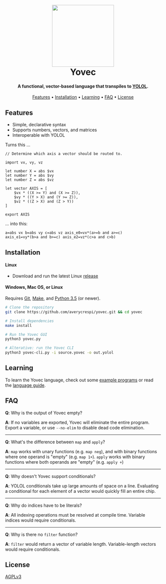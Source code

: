 <h1 align="center">
    <br>
    <img src="https://raw.githubusercontent.com/averycrespi/yovec/master/images/logo_full.png" width="200"</img>
    <br>
    Yovec
    <br>
</h1>

<h4 align="center">A functional, vector-based language that transpiles to <a href="https://wiki.starbasegame.com/index.php/YOLOL">YOLOL</a>.</h4>

<p align="center">
    <a href="#features">Features</a> •
    <a href="#installation">Installation</a> •
    <a href="#learning">Learning</a> •
    <a href="#faq">FAQ</a> •
	<a href="#license">License</a>
</p>

## Features

- Simple, declarative syntax
- Supports numbers, vectors, and matrices
- Interoperable with YOLOL

Turns this ...

```
// Determine which axis a vector should be routed to.

import vx, vy, vz

let number X = abs $vx
let number Y = abs $vy
let number Z = abs $vz

let vector AXIS = [
    $vx * ((X >= Y) and (X >= Z)),
    $vy * ((Y > X) and (Y >= Z)),
    $vz * ((Z > X) and (Z > Y))
]

export AXIS
```

... into this:

```
a=abs vx b=abs vy c=abs vz axis_e0=vx*(a>=b and a>=c)
axis_e1=vy*(b>a and b>=c) axis_e2=vz*(c>a and c>b)
```

## Installation

#### Linux

- Download and run the latest Linux [release](https://github.com/averycrespi/yovec/releases/latest)

#### Windows, Mac OS, or Linux

Requires [Git](https://git-scm.com/), [Make](https://www.gnu.org/software/make), and [Python 3.5](https://www.python.org/) (or newer).

```bash
# Clone the repository
git clone https://github.com/averycrespi/yovec.git && cd yovec

# Install dependencies
make install

# Run the Yovec GUI
python3 yovec.py

# Alterative: run the Yovec CLI
python3 yovec-cli.py -i source.yovec -o out.yolol
```

## Learning

To learn the Yovec language, check out some [example programs](programs/) or read the [language guide](docs/guide.md).

## FAQ

**Q**: Why is the output of Yovec empty?

**A**: If no variables are exported, Yovec will eliminate the entire program. Export a variable, or use `--no-elim` to disable dead code elimination.

---

**Q**: What's the difference between `map` and `apply`?

**A**: `map` works with unary functions (e.g. `map neg`), and with binary functions where one operand is "empty" (e.g. `map 1+`). `apply` works with binary functions where both operands are "empty" (e.g. `apply +`)

---

**Q**: Why doesn't Yovec support conditionals?

**A**: YOLOL conditionals take up large amounts of space on a line. Evaluating a conditional for each element of a vector would quickly fill an entire chip.

---

**Q**: Why do indices have to be literals?

**A**: All indexing operations must be resolved at compile time. Variable indices would require conditionals.

---

**Q**: Why is there no `filter` function?

**A**: `filter` would return a vector of variable length. Variable-length vectors would require conditionals.

## License

[AGPLv3](https://choosealicense.com/licenses/agpl-3.0/)
